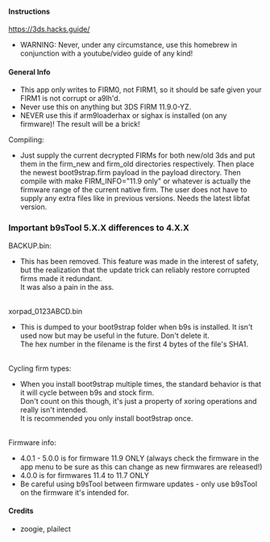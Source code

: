 #### Instructions

https://3ds.hacks.guide/<br>
- WARNING: Never, under any circumstance, use this homebrew in conjunction with a youtube/video guide of any kind!<br>

#### General Info

- This app only writes to FIRM0, not FIRM1, so it should be safe given your FIRM1 is not corrupt or a9lh'd.<br>
- Never use this on anything but 3DS FIRM 11.9.0-YZ.<br>
- NEVER use this if arm9loaderhax or sighax is installed (on any firmware)! The result will be a brick!<br>

Compiling: 
- Just supply the current decrypted FIRMs for both new/old 3ds and put them in the firm_new and firm_old 
directories respectively. Then place the newest boot9strap.firm payload in the payload directory. Then compile with
make FIRM_INFO="11.9 only" or whatever is actually the firmware range of the current native firm.
The user does not have to supply any extra files like in previous versions. Needs the latest libfat version.

### Important b9sTool 5.X.X differences to 4.X.X

BACKUP.bin:<br>
- This has been removed. This feature was made in the interest of safety, but the realization that the update trick can reliably restore corrupted firms made it redundant.<br>
It was also a pain in the ass.<br><br>

xorpad_0123ABCD.bin<br>
- This is dumped to your boot9strap folder when b9s is installed. It isn't used now but may be useful in the future. Don't delete it.<br>
The hex number in the filename is the first 4 bytes of the file's SHA1.<br><br>

Cycling firm types:<br>
- When you install boot9strap multiple times, the standard behavior is that it will cycle between b9s and stock firm.<br>
Don't count on this though, it's just a property of xoring operations and really isn't intended.<br>
It is recommended you only install boot9strap once.<br><br>

Firmware info:<br>
- 4.0.1 - 5.0.0 is for firmware 11.9 ONLY (always check the firmware in the app menu to be sure as this can change as new firmwares are released!)<br>
- 4.0.0 is for firmwares 11.4 to 11.7 ONLY<br>
- Be careful using b9sTool between firmware updates -  only use b9sTool on the firmware it's intended for.<br>

#### Credits

+ zoogie, plailect
